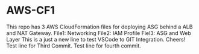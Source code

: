 # AWS-CF1
This repo has 3 AWS CloudFormation files  for deploying ASG behind a ALB and NAT Gateway.
File1: Networking
File2: IAM Profile
Fiel3: ASG and Web Layer
This is a just a new line to test VSCode to GIT Integration. Cheers!
Test line for Third Commit.
Test line for fourth commit.